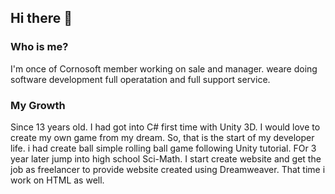 ## Hi there 👋

### Who is me?
I'm once of Cornosoft member working on sale and manager. weare doing software development full operatation and full support service.

### My Growth
Since 13 years old. I had got into C# first time with Unity 3D. I would love to create my own game from my dream. So, that is the start of my developer life. i had create ball simple rolling ball game following Unity tutorial. FOr 3 year later jump into high school Sci-Math. I start create website and get the job as freelancer to provide website created using Dreamweaver. That time i work on HTML as well.

<!--
**whatfor2000/whatfor2000** is a ✨ _special_ ✨ repository because its `README.md` (this file) appears on your GitHub profile.

Here are some ideas to get you started:

- 🔭 I’m currently working on ...
- 🌱 I’m currently learning ...
- 👯 I’m looking to collaborate on ...
- 🤔 I’m looking for help with ...
- 💬 Ask me about ...
- 📫 How to reach me: ...
- 😄 Pronouns: ...
- ⚡ Fun fact: ...
-->

